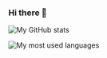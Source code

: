 ### Hi there 👋

![My GitHub stats](https://github-readme-stats.vercel.app/api?username=dirkgroot&show_icons=true&count_private=true&include_all_commits=true&theme=github_dark&hide_border=true&custom_title=General%20Stats)

![My most used languages](https://github-readme-stats.vercel.app/api/top-langs?username=dirkgroot&layout=compact&theme=github_dark&hide_border=true&langs_count=6)

